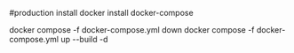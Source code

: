 

#production 
install docker
install docker-compose

docker compose -f docker-compose.yml down
docker compose -f docker-compose.yml up --build -d